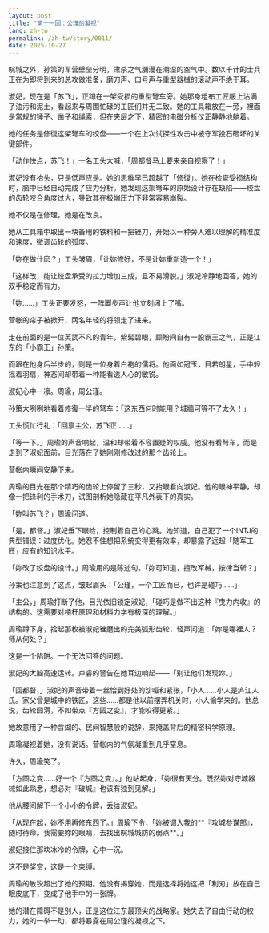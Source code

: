 ```yaml
---
layout: post
title: "第十一回：公瑾的凝视"
lang: zh-tw
permalink: /zh-tw/story/0011/
date: 2025-10-27
---
```

皖城之外，孙策的军营壁垒分明，肃杀之气瀰漫在潮湿的空气中。数以千计的士兵正在为即将到来的总攻做准备，磨刀声、口号声与重型器械的滚动声不绝于耳。

淑妃，现在是「苏飞」，正蹲在一架受损的重型弩车旁。她那身粗布工匠服上沾满了油污和泥土，看起来与周围忙碌的工匠们并无二致。她的工具箱放在一旁，裡面是常规的锤子、凿子和绳索，但在夹层之下，精密的电磁分析仪正静静地躺着。

她的任务是修復这架弩车的绞盘——一个在上次试探性攻击中被守军投石砸坏的关键部件。

「动作快点，苏飞！」一名工头大喊，「周都督马上要来亲自视察了！」

淑妃没有抬头，只是低声应是。她的思维早已超越了「修復」。她在检查受损结构时，脑中已经自动完成了应力分析。她发现这架弩车的原始设计存在缺陷——绞盘的齿轮咬合角度过大，导致其在极端压力下非常容易崩裂。

她不仅是在修理，她是在改良。

她从工具箱中取出一块备用的铁料和一把锉刀，开始以一种旁人难以理解的精准度和速度，微调齿轮的弧度。

「妳在做什麽？」工头皱眉，「让妳修好，不是让妳重新造一个！」

「这样改，能让绞盘承受的拉力增加三成，且不易滑脱。」淑妃冷静地回答，她的双手稳定而有力。

「妳……」工头正要发怒，一阵脚步声让他立刻闭上了嘴。

营帐的帘子被掀开，两名年轻的将领走了进来。

走在前面的是一位英武不凡的青年，紫髯碧眼，顾盼间自有一股霸王之气，正是江东的「小霸王」孙策。

而跟在他身后半步的，则是一位身着白袍的儒将。他面如冠玉，目若朗星，手中轻摇着羽扇，神态间却带着一种能看透人心的敏锐。

淑妃心中一凛。周瑜，周公瑾。

孙策大咧咧地看着修復一半的弩车：「这东西何时能用？城牆可等不了太久！」

工头慌忙行礼：「回禀主公，苏飞正……」

「等一下。」周瑜的声音响起，温和却带着不容置疑的权威。他没有看弩车，而是走到了淑妃面前，目光落在了她刚刚修改过的那个齿轮上。

营帐内瞬间安静下来。

周瑜的目光在那个精巧的齿轮上停留了三秒，又抬眼看向淑妃。他的眼神平静，却像一把锋利的手术刀，试图剖析她隐藏在平凡外表下的真实。

「妳叫苏飞？」周瑜问道。

「是，都督。」淑妃垂下眼睑，控制着自己的心跳。她知道，自己犯了一个INTJ的典型错误：过度优化。她忍不住想把系统变得更有效率，却暴露了远超「随军工匠」应有的知识水平。

「妳改了绞盘的设计。」周瑜用的是陈述句。「妳可知道，擅改军械，按律当斩？」

孙策也注意到了这点，皱起眉头：「公瑾，一个工匠而已，也许是碰巧……」

「主公，」周瑜打断了他，目光依旧锁定淑妃，「碰巧是做不出这种『曳力内收』的结构的。这需要对槓杆原理和材料力学有极深的理解。」

周瑜蹲下身，拾起那枚被淑妃锉磨出的完美弧形齿轮，轻声问道：「妳是哪裡人？师从何处？」

这是一个陷阱。一个无法回答的问题。

淑妃的大脑高速运转。卢睿的警告在她耳边响起——「别让他们发现妳。」

「回都督，」淑妃的声音带着一丝恰到好处的沙哑和紧张，「小人……小人是庐江人氏。家父曾是城中的铁匠，这些……都是他以前摆弄机关时，小人偷学来的。他总说，齿轮圆滑，不如带点『方圆之变』，才能咬得更紧。」

她故意用了一种含煳的、民间智慧般的说辞，来掩盖背后的精密科学原理。

周瑜凝视着她，没有说话。营帐内的气氛凝重到几乎窒息。

许久，周瑜笑了。

「方圆之变……好一个『方圆之变』。」他站起身，「妳很有天分。既然妳对守城器械如此熟悉，想必对『破城』也该有独到见解。」

他从腰间解下一个小小的令牌，丢给淑妃。

「从现在起，妳不用再修东西了。」周瑜下令，「妳被调入我的**『攻城参谋部』，随时待命。我需要妳的眼睛，去找出皖城城防的弱点**。」

淑妃接住那块冰冷的令牌，心中一沉。

这不是奖赏，这是一个束缚。

周瑜的敏锐超出了她的预期。他没有揭穿她，而是选择将她这把「利刃」放在自己眼皮底下，变成了他手中的一张牌。

她的潜在障碍不是别人，正是这位江东最顶尖的战略家。她失去了自由行动的权力，她的一举一动，都将暴露在周公瑾的凝视之下。
